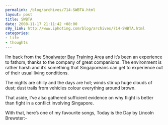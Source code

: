 ```yaml
--- 
permalink: /blog/archives/714-SWBTA.html
layout: post
title: SWBTA
date: 2008-11-17 21:11:42 +08:00
s9y_link: http://www.iphoting.com/blog/archives/714-SWBTA.html
categories: 
- life
- thoughts
---
```

<p class="whiteline"><p>I&#8217;m back from the <a onclick="_gaq.push(['_trackPageview', '/extlink/en.wikipedia.org/wiki/Shoalwater_Bay_Military_Training_Area']);"  href="http://en.wikipedia.org/wiki/Shoalwater_Bay_Military_Training_Area">Shoalwater Bay Training Area</a> and it&#8217;s been an experience to fathom, thanks to the company of great companions. The environment is rather harsh and it&#8217;s something that Singaporeans can get to experience out of their usual living conditions.</p>
</p><p class="whiteline"><p>The nights are chilly and the days are hot; winds stir up huge clouds of dust; dust trails from vehicles colour everything around brown.</p>
</p><p class="whiteline"><p>That aside, I&#8217;ve also gathered sufficient evidence on why flight is better than fight in a conflict involving Singapore.</p>
</p><p class="break"><p>With that, here&#8217;s one of my favourite songs, Today is the Day by Lincoln Brewster:-</p><p class="break"><object width="640" height="385"><param name="movie" value="http://www.youtube.com/v/B300gQkgDS0&amp;hl=en&amp;fs=1&amp;rel=0"></param><param name="allowFullScreen" value="true"></param><param name="allowscriptaccess" value="always"></param><embed src="http://www.youtube.com/v/B300gQkgDS0&amp;hl=en&amp;fs=1&amp;rel=0" type="application/x-shockwave-flash" allowscriptaccess="always" allowfullscreen="true" width="640" height="385"></embed></object></p></p>

